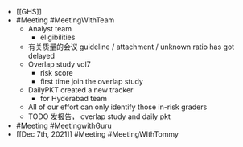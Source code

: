 - [[GHS]]
- #Meeting #MeetingWithTeam
	- Analyst team
		- eligibilities
	- 有关质量的会议 guideline / attachment / unknown ratio has got delayed
	- Overlap study vol7
		- risk score
		- first time join the overlap study
	- DailyPKT created a new tracker
		- for Hyderabad team
	- All of our effort can only identify those in-risk graders
	- TODO 发报告， overlap study and daily pkt
- #Meeting #MeetingwithGuru
- [[Dec 7th, 2021]] #Meeting #MeetingWIthTommy